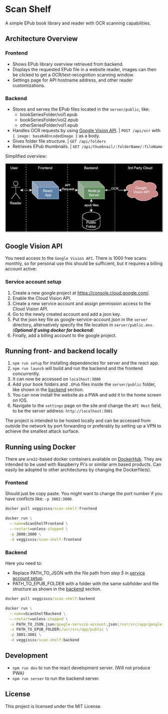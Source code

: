 # Scan Shelf
A simple EPub book library and reader with OCR scanning capabilities.

## Architecture Overview

### Frontend
- Shows EPub library overview retrieved from backend.
- Displays the requested EPub file in a website reader, images can then be clicked to get a OCR/text-recognition scanning window.
- Settings page for API hostname address, and other reader customizations.

### Backend
- Stores and serves the EPub files located in the `server/public`, like:
   * bookSeriesFolder/vol1.epub
   * bookSeriesFolder/vol2.epub
   * otherSeriesFolder/vol1.epub
- Handles OCR requests by using [Google Vision API](https://cloud.google.com/vision/docs/). | `POST /api/ocr` with `{ image: base64EncodedImage }` as a body.
- Gives folder file structure. | `GET /api/folders`
- Retrieves EPub thumbnails. | `GET /api/thumbnail/:folderName/:fileName`

Simplified overview:

![overview](docs/figures/epub.drawio.svg)

## Google Vision API
You need access to the `Google Vision API`. 
There is 1000 free scans monthly, so for personal use this should be sufficient, but it requires a billing account active:

### Service account setup
1. Create a new google project at https://console.cloud.google.com/.
2. Enable the Cloud Vision API.
3. Create a new service account and assign permission access to the Cloud Vision API.
4. Go to the newly created account and add a json key.
5. Put the json key file as google-service-account.json in the `server` directory, alternatively specify the file location in `server/public.env`. (***Optional if using docker for backend***)
6. Finally, add a billing account to the google project.

## Running front- and backend locally
1. `npm run setup` for installing dependencies for server and the react app.
2. `npm run launch` will build and run the backend and the frontend concurrently.
3. It can now be accessed on `localhost:3000`
4. Add your book folders and `.EPub` files inside the `server/public` folder, like shown in the [backend](#backend) section.
5. You can now install the website as a PWA and add it to the home screen on IOS.
6. Navigate to the `settings` page on the site and change the `API Host` field, to be the server address: `http://localhost:3001`

The project is intended to be hosted locally and can be accessed from outside the network by port forwarding or preferably by setting up a VPN to achieve the smallest attack surface.

## Running using Docker
There are `arm32`-based docker containers available on [DockerHub](https://hub.docker.com/r/veggissss/scan-shelf).
They are intended to be used with Raspberry Pi's or similar arm based products. Can easily be adopted to other architectures by changing the Dockerfile(s).

### Frontend
Should just be copy paste. You might want to change the port number if you have conflicts like: `-p 3002:3000`.
```cmd
docker pull veggissss/scan-shelf:frontend
```
```cmd
docker run \
  --name=ScanShelfFrontend \
  --restart=unless-stopped \
  -p 3000:3000 \
  -d veggissss/scan-shelf:frontend
```

### Backend
Here you need to:
* Replace PATH_TO_JSON with the file path from *step 5* in [service account setup](#service-account-setup).
* PATH_TO_EPUB_FOLDER with a folder with the same subfolder and file structure as shown in the [backend](#backend) section.
```cmd
docker pull veggissss/scan-shelf:backend
```
```cmd
docker run \
  --name=ScanShelfBackend \
  --restart=unless-stopped \
  -v PATH_TO_JSON.json/google-service-account.json:/usr/src/app/google-service-account.json \
  -v PATH_TO_EPUB_FOLDER:/usr/src/app/public \
  -p 3001:3001 \
  -d veggissss/scan-shelf:backend
```

## Development
- `npm run dev` to run the react development server. (Will not produce PWA)
- `npm run server` to run the backend server.

## License
This project is licensed under the MIT License.
